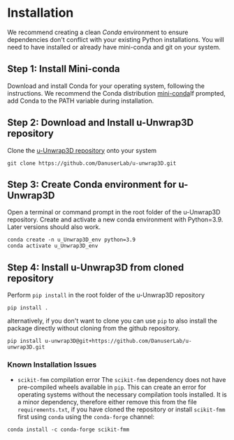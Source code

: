 # Installation

We recommend creating a clean *Conda* environment to ensure dependencies don't conflict with your existing Python installations. You will need to have installed or already have mini-conda and git on your system.

## Step 1: Install Mini-conda
Download and install Conda for your operating system, following the instructions. We recommend the Conda distribution [mini-conda](https://docs.anaconda.com/miniconda/)If prompted, add Conda to the PATH variable during installation.

## Step 2: Download and Install u-Unwrap3D repository
Clone the [u-Unwrap3D repository](https://github.com/DanuserLab/u-unwrap3D) onto your system

```
git clone https://github.com/DanuserLab/u-unwrap3D.git
```

## Step 3: Create Conda environment for u-Unwrap3D
Open a terminal or command prompt in the root folder of the u-Unwrap3D repository. Create and activate a new conda environment with Python=3.9. Later versions should also work. 

```
conda create -n u_Unwrap3D_env python=3.9
conda activate u_Unwrap3D_env
```

## Step 4: Install u-Unwrap3D from cloned repository
Perform `pip install` in the root folder of the u-Unwrap3D repository

```
pip install .
```

alternatively, if you don't want to clone you can use `pip` to also install the package directly without cloning from the github repository.

```
pip install u-unwrap3D@git+https://github.com/DanuserLab/u-unwrap3D.git
```

### Known Installation Issues 
- `scikit-fmm` compilation error
The `scikit-fmm` dependency does not have pre-compiled wheels available in `pip`. This can create an error for operating systems without the necessary compilation tools installed. It is a minor dependency, therefore either remove this from the file `requirements.txt`, if you have cloned the repository or install `scikit-fmm` first using `conda` using the `conda-forge` channel:
```
conda install -c conda-forge scikit-fmm
```